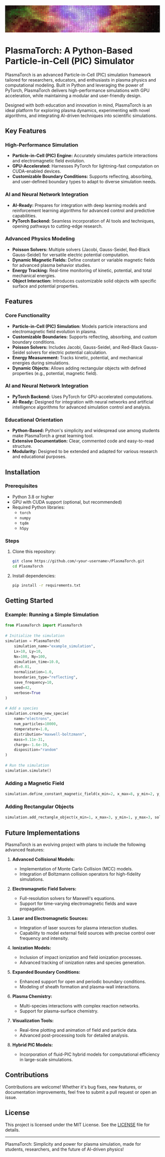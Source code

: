 ![PlasmaTorch Logo](plasma.png)
# PlasmaTorch: A Python-Based Particle-in-Cell (PIC) Simulator

PlasmaTorch is an advanced Particle-in-Cell (PIC) simulation framework tailored for researchers, educators, and enthusiasts in plasma physics and computational modeling. Built in Python and leveraging the power of PyTorch, PlasmaTorch delivers high-performance simulations with GPU acceleration, while maintaining a modular and user-friendly design. 

Designed with both education and innovation in mind, PlasmaTorch is an ideal platform for exploring plasma dynamics, experimenting with novel algorithms, and integrating AI-driven techniques into scientific simulations.

## Key Features

### High-Performance Simulation
- **Particle-in-Cell (PIC) Engine:** Accurately simulates particle interactions and electromagnetic field evolution.
- **GPU-Accelerated:** Harnesses PyTorch for lightning-fast computation on CUDA-enabled devices.
- **Customizable Boundary Conditions:** Supports reflecting, absorbing, and user-defined boundary types to adapt to diverse simulation needs.

### AI and Neural Network Integration
- **AI-Ready:** Prepares for integration with deep learning models and reinforcement learning algorithms for advanced control and predictive capabilities.
- **PyTorch Backend:** Seamless incorporation of AI tools and techniques, opening pathways to cutting-edge research.

### Advanced Physics Modeling
- **Poisson Solvers:** Multiple solvers (Jacobi, Gauss-Seidel, Red-Black Gauss-Seidel) for versatile electric potential computation.
- **Dynamic Magnetic Fields:** Define constant or variable magnetic fields for advanced plasma behavior studies.
- **Energy Tracking:** Real-time monitoring of kinetic, potential, and total mechanical energies.
- **Object Interaction:** Introduces customizable solid objects with specific surface and potential properties.

## Features

### Core Functionality
- **Particle-in-Cell (PIC) Simulation:** Models particle interactions and electromagnetic field evolution in plasma.
- **Customizable Boundaries:** Supports reflecting, absorbing, and custom boundary conditions.
- **Poisson Solvers:** Includes Jacobi, Gauss-Seidel, and Red-Black Gauss-Seidel solvers for electric potential calculation.
- **Energy Measurement:** Tracks kinetic, potential, and mechanical energies during simulations.
- **Dynamic Objects:** Allows adding rectangular objects with defined properties (e.g., potential, magnetic field).

### AI and Neural Network Integration
- **PyTorch Backend:** Uses PyTorch for GPU-accelerated computations.
- **AI-Ready:** Designed for integration with neural networks and artificial intelligence algorithms for advanced simulation control and analysis.

### Educational Orientation
- **Python-Based:** Python's simplicity and widespread use among students make PlasmaTorch a great learning tool.
- **Extensive Documentation:** Clear, commented code and easy-to-read structure.
- **Modularity:** Designed to be extended and adapted for various research and educational purposes.

## Installation

### Prerequisites
- Python 3.8 or higher
- GPU with CUDA support (optional, but recommended)
- Required Python libraries:
  - `torch`
  - `numpy`
  - `tqdm`
  - `h5py`

### Steps
1. Clone this repository:
   ```bash
   git clone https://github.com/<your-username>/PlasmaTorch.git
   cd PlasmaTorch
   ```
2. Install dependencies:
   ```bash
   pip install -r requirements.txt
   ```

## Getting Started

### Example: Running a Simple Simulation
```python
from PlasmaTorch import PlasmaTorch

# Initialize the simulation
simulation = PlasmaTorch(
    simulation_name="example_simulation",
    Lx=10, Ly=10,
    Nx=100, Ny=100,
    simulation_time=10.0,
    dt=0.01,
    normalization=1.0,
    boundaries_type="reflecting",
    save_frequency=10,
    seed=42,
    verbose=True
)

# Add a species
simulation.create_new_specie(
    name="electrons",
    num_particles=10000,
    temperature=1.0,
    distribution="maxwell-boltzmann",
    mass=9.11e-31,
    charge=-1.6e-19,
    disposition="random"
)

# Run the simulation
simulation.simulate()
```

### Adding a Magnetic Field
```python
simulation.define_constant_magnetic_field(x_min=2, x_max=8, y_min=2, y_max=8, bz=0.1)
```

### Adding Rectangular Objects
```python
simulation.add_rectangle_object(x_min=1, x_max=3, y_min=1, y_max=3, solid=True, type="reflecting", potential=5.0)
```

## Future Implementations
PlasmaTorch is an evolving project with plans to include the following advanced features:

1. **Advanced Collisional Models:**
   - Implementation of Monte Carlo Collision (MCC) models.
   - Integration of Boltzmann collision operators for high-fidelity simulations.

2. **Electromagnetic Field Solvers:**
   - Full-resolution solvers for Maxwell's equations.
   - Support for time-varying electromagnetic fields and wave propagation.

3. **Laser and Electromagnetic Sources:**
   - Integration of laser sources for plasma interaction studies.
   - Capability to model external field sources with precise control over frequency and intensity.

4. **Ionization Models:**
   - Inclusion of impact ionization and field ionization processes.
   - Advanced tracking of ionization rates and species generation.

5. **Expanded Boundary Conditions:**
   - Enhanced support for open and periodic boundary conditions.
   - Modeling of sheath formation and plasma-wall interactions.

6. **Plasma Chemistry:**
   - Multi-species interactions with complex reaction networks.
   - Support for plasma-surface chemistry.

7. **Visualization Tools:**
   - Real-time plotting and animation of field and particle data.
   - Advanced post-processing tools for detailed analysis.

8. **Hybrid PIC Models:**
   - Incorporation of fluid-PIC hybrid models for computational efficiency in large-scale simulations.

## Contributions
Contributions are welcome! Whether it's bug fixes, new features, or documentation improvements, feel free to submit a pull request or open an issue.

## License
This project is licensed under the MIT License. See the [LICENSE](LICENSE) file for details.

---

PlasmaTorch: Simplicity and power for plasma simulation, made for students, researchers, and the future of AI-driven physics!
